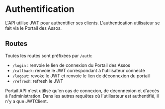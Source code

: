 # Authentification

L'API utilise [JWT](https://jwt.io/) pour authentifier ses clients.
L'authentication utilisateur se fait via le Portail des Assos.

## Routes

Toutes les routes sont préfixées par `/auth`:

<!--
> Dans un version future, le but est de permettre au assos de choisir leur api d'authentification
`/login` : renvoie les choix de connexion
`/login/{provider}` : renvoie le lien de connexion du provider choisi 
`/logout/{provider}` : renvoie le lien de déconnexion du provider choisi 
 -->
- `/login` : renvoie le lien de connexion du Portail des Assos
- `/callback`: renvoie le JWT correspondant à l'utilisateur connecté
- `/logout`: revoke le JWT et renvoie le lien de déconnexion du portail
- `/refresh`: refresh le JWT

Portail API n'est utilisé qu'en cas de connexion, de déconnexion et d'accès à l'administration. Dans les autres requêtes où l'utilisateur est authentifié, il n'y a que JWTClient.